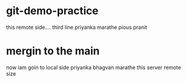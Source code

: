 # git-demo-practice
this remote side....
third line
priyanka marathe
pious 
pranit

mergin to the main
=======

now iam goin to local side
priyanka bhagvan marathe
this server remote size

